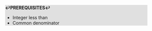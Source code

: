 <div style="margin:2em; background-color: #e0e0e0;">

<strong>↩PREREQUISITES↩</strong>

 * Integer less than
 * Common denominator

</div>

